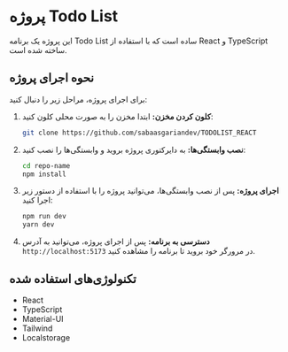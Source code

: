 # پروژه Todo List

این پروژه یک برنامه Todo List ساده است که با استفاده از React و TypeScript ساخته شده است.

## نحوه اجرای پروژه

برای اجرای پروژه، مراحل زیر را دنبال کنید:

1. **کلون کردن مخزن:**
   ابتدا مخزن را به صورت محلی کلون کنید:
   ```bash
   git clone https://github.com/sabaasgariandev/TODOLIST_REACT
   ```

2. **نصب وابستگی‌ها:**
   به دایرکتوری پروژه بروید و وابستگی‌ها را نصب کنید:
   ```bash
   cd repo-name
   npm install
   ```

3. **اجرای پروژه:**
   پس از نصب وابستگی‌ها، می‌توانید پروژه را با استفاده از دستور زیر اجرا کنید:
   ```bash
   npm run dev
   yarn dev 
   ```

4. **دسترسی به برنامه:**
   پس از اجرای پروژه، می‌توانید به آدرس `http://localhost:5173` در مرورگر خود بروید تا برنامه را مشاهده کنید.

## تکنولوژی‌های استفاده شده
- React
- TypeScript
- Material-UI
- Tailwind
- Localstorage
